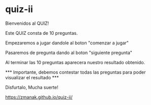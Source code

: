 # quiz-ii

Bienvenidos al QUIZ!

Este QUIZ consta de 10 preguntas. 

Empezaremos a jugar dandole al boton "comenzar a jugar"

Pasaremos de pregunta dando al boton "siguiente pregunta"

Al terminar las 10 preguntas aparecera nuestro resultado obtenido.

*** Importante, debemos contestar todas las preguntas para poder visualizar el resultado ***

Disfurtalo, 
Mucha suerte!


  https://zmanak.github.io/quiz-ii/
